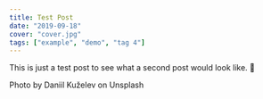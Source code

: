 ```yaml
---
title: Test Post
date: "2019-09-18"
cover: "cover.jpg"
tags: ["example", "demo", "tag 4"]
---
```


This is just a test post to see what a second post would look like. 💠

Photo by Daniil Kuželev on Unsplash